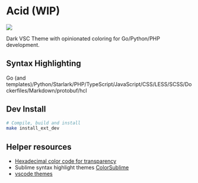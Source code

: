 # Acid (WIP)

![](https://butuzov.github.io/acid/preview.png)

Dark VSC Theme with opinionated coloring for Go/Python/PHP development.

## Syntax Highlighting

Go (and templates)/Python/Starlark/PHP/TypeScript/JavaScript/CSS/LESS/SCSS/Dockerfiles/Markdown/protobuf/hcl


## Dev Install

```bash
# Compile, build and install
make install_ext_dev
```

## Helper resources

* [Hexadecimal color code for transparency](https://gist.github.com/lopspower/03fb1cc0ac9f32ef38f4)
* Sublime syntax highlight themes [ColorSublime](https://colorsublime.github.io/)
* [vscode themes](https://vscodethemes.com/)

